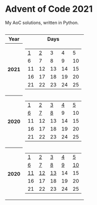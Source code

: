 # Advent of Code 2021
My AoC solutions, written in Python.

<center>
    <table style="display: inline-block;">
        <tr>
            <th>Year</th>
            <th>Days</th>
        </tr>
        <!-- start table -->
        <tr>
            <th>2021</th>
            <td>
                <table>
                <tr>
                    <td><a href="2021/day01">1</td>
                    <td><a href="2021/day02">2</td>
                    <td>3</td>
                    <td>4</td>
                    <td>5</td>
                </tr>
                <tr>
                    <td>6</td>
                    <td>7</td>
                    <td>8</td>
                    <td>9</td>
                    <td>10</td>
                </tr>
                <tr>
                    <td>11</td>
                    <td>12</td>
                    <td>13</td>
                    <td>14</td>
                    <td>15</td>
                </tr>
                <tr>
                    <td>16</td>
                    <td>17</td>
                    <td>18</td>
                    <td>19</td>
                    <td>20</td>
                </tr>
                <tr>
                    <td>21</td>
                    <td>22</td>
                    <td>23</td>
                    <td>24</td>
                    <td>25</td>
                </tr>
                </table>
            </td>
        </tr>
        <!-- end table -->
        <!-- start table -->
        <tr>
            <th>
                2020
            </th>
            <td>
                <table>
                <tr>
                    <td><a href="2020/day01">1</td>
                    <td><a href="2020/day02">2</td>
                    <td><a href="2020/day03">3</td>
                    <td><a href="2020/day04">4</td>
                    <td><a href="2020/day05">5</td>
                </tr>
                <tr>
                    <td><a href="2020/day06">6</td>
                    <td><a href="2020/day07">7</td>
                    <td><a href="2020/day08">8</td>
                    <td>9</td>
                    <td>10</td>
                </tr>
                <tr>
                    <td>11</td>
                    <td>12</td>
                    <td>13</td>
                    <td>14</td>
                    <td>15</td>
                </tr>
                <tr>
                    <td>16</td>
                    <td>17</td>
                    <td>18</td>
                    <td>19</td>
                    <td>20</td>
                </tr>
                <tr>
                    <td>21</td>
                    <td>22</td>
                    <td>23</td>
                    <td>24</td>
                    <td>25</td>
                </tr>
                </table>
            </td>
        </tr>
        <!-- end table -->
        <!-- start table -->
        <tr>
            <th>
                2020
            </th>
            <td>
                <table>
                <tr>
                    <td><a href="2019/day01">1</td>
                    <td><a href="2019/day02">2</td>
                    <td><a href="2019/day03">3</td>
                    <td><a href="2019/day04">4</td>
                    <td><a href="2019/day05">5</td>
                </tr>
                <tr>
                    <td><a href="2019/day06">6</td>
                    <td><a href="2019/day07">7</td>
                    <td><a href="2019/day08">8</td>
                    <td><a href="2019/day09">9</td>
                    <td><a href="2019/day10">10</td>
                </tr>
                <tr>
                    <td><a href="2019/day11">11</td>
                    <td><a href="2019/day12">12</td>
                    <td><a href="2019/day13">13</td>
                    <td>14</td>
                    <td>15</td>
                </tr>
                <tr>
                    <td>16</td>
                    <td>17</td>
                    <td>18</td>
                    <td>19</td>
                    <td>20</td>
                </tr>
                <tr>
                    <td>21</td>
                    <td>22</td>
                    <td>23</td>
                    <td>24</td>
                    <td>25</td>
                </tr>
                </table>
            </td>
        </tr>
        <!-- end table -->
    </table>
</center>